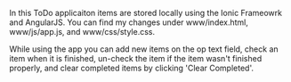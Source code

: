 
In this ToDo applicaiton items are stored locally using the Ionic Frameowrk and AngularJS. You can find my changes under www/index.html, www/js/app.js, and www/css/style.css.

While using the app you can add new items on the op text field, check an item when it is finished, un-check the item if the item wasn't finished properly, and clear completed items by clicking 'Clear Completed'.

